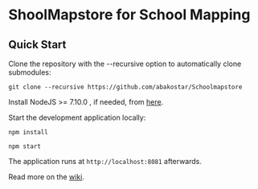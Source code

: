 ShoolMapstore for School Mapping
==========

Quick Start
------------

Clone the repository with the --recursive option to automatically clone submodules:

`git clone --recursive https://github.com/abakostar/Schoolmapstore`

Install NodeJS >= 7.10.0 , if needed, from [here](https://nodejs.org/en/download/releases/).

Start the development application locally:

`npm install`

`npm start`

The application runs at `http://localhost:8081` afterwards.

Read more on the [wiki](https://github.com/abakostar/Schoolmapstore/wiki).
